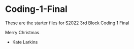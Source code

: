 # Coding-1-Final
 These are the starter files for S2022 3rd Block Coding 1 Final

Merry Christmas

- Kate Larkins
